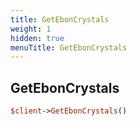```yaml
---
title: GetEbonCrystals
weight: 1
hidden: true
menuTitle: GetEbonCrystals
---
```

## GetEbonCrystals
```perl
$client->GetEbonCrystals()
```